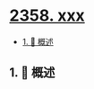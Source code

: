# [2358. xxx](https://github.com/Tdahuyou/TNotes.leetcode/tree/main/notes/2358.%20xxx)

<!-- region:toc -->

- [1. 📝 概述](#1--概述)

<!-- endregion:toc -->

## 1. 📝 概述
